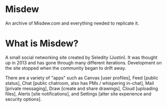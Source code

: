 # Misdew
  An archive of Misdew.com and everything needed to replicate it.

# What is Misdew?

A small social networking site created by Seledity (Justin). It was thought up in 2013 and has gone through many different iterations. Development on the site stopped when the community began to drift away.

There are a variety of "apps" such as Canvas [user profiles], Feed [public status], Chat [public chatroom, also has PMs / whispering in-chat], Mail [private messaging], Draw [create and share drawings], Cloud [uploading files], Alerts [site notifications], and Settings [alter site experience and security options].
